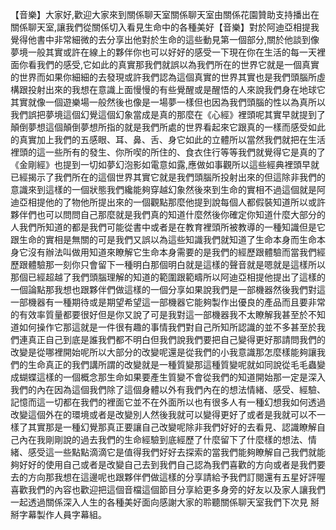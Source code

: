【音樂】大家好,歡迎大家來到關係聊天室關係聊天室由關係花園贊助支持播出在關係聊天室,讓我們從關係切入看見生命中的各種美好【音樂】對於阿迪亞相提我覺得他書中非常細微的去分享出他對於生命的這些動見第一個部分,關於他談到像夢境一般其實或許在線上的夥伴你也可以好好的感受一下現在你在生活的每一天裡面你看我們的感受,它如此的真實那我們就誤以為我們所在的世界它就是一個真實的世界而如果你細細的去發現或許我們認為這個真實的世界其實也是我們頭腦所虛構跟投射出來的我想在意識上面慢慢的有些覺醒或是醒悟的人來說我們身在地球它其實就像一個遊樂場一般然後也像是一場夢一樣但也因為我們頭腦的性以為真所以我們誤把夢境這個幻覺這個幻象當成是真的那麼在《心經》裡頭呢其實早就提到了顛倒夢想這個顛倒夢想所指的就是我們所處的世界看起來它跟真的一樣而感受如此的真實加上我們的五感眼、耳、鼻、舌、身它如此的立體所以當然我們就把在生活裡頭的這一些所有的發生、你所喫的所住的、食衣住行等等我們就覺得它是真的了《金剛經》也提到一切如夢幻泡影如電意如露,應做如事觀所以這些經典裡頭早就已經揭示了我們所在的這個世界其實它就是我們頭腦所投射出來的但這除非我們的意識來到這樣的一個狀態我們纔能夠穿越幻象然後來到生命的實相不過這個就是阿迪亞相提他的了物他所提出來的一個觀點那麼他提到說每個人都假裝知道所以或許夥伴們也可以問問自己那麼就是我們真的知道什麼然後你確定你知道什麼大部分的人我們所知道的都是我們可能從書中或者是在教育裡頭所被教導的一種知識但是它跟生命的實相是無關的可是我們又誤以為這些知識我們就知道了生命本身而生命本身它沒有辦法叫做用知道來瞭解它生命本身需要的是我們的經歷跟體驗而當我們經歷跟體驗那一刻你只會留下一種明白那個明白就是這樣的聲音就是嗯就是這樣所以那個已經超越了我們頭腦理解的知道的範圍跟範疇所以阿迪亞相提他提出了這樣的一個論點那我想也跟夥伴們做這樣的一個分享如果說我們是一部機器然後我們對這一部機器有一種期待或是期望希望這一部機器它能夠製作出優良的產品而且要非常的有效率質量都要很好但是你又說了可是我對這一部機器我不太瞭解我甚至於不知道如何操作它那這就是一件很有趣的事情我們對自己所知所認識的並不多甚至於我們連真正自己到底是誰我們都不明白但我們說我們要把自己變得更好那請問我們的改變是從哪裡開始呢所以大部分的改變呢還是從我們的小我意識那怎麼樣能夠讓我們的生命真正的我們講所謂的改變就是一種質變那這種質變呢就如同說從毛毛蟲變成蝴蝶這樣的一個概念那生命如果要產生質變不會從我們的知道開始那一定是深入我們的內在因為這個我們除了這個身體以外有我們內在的想法情緒、感受、經驗、記憶而這一切都在我們的裡面它並不在外面所以也有很多人有一種幻想我如何透過改變這個外在的環境或者是改變別人然後我就可以變得更好了或者是我就可以不一樣了其實那是一種幻覺那真正要讓自己改變呢除非我們好好的去看見、認識瞭解自己內在我剛剛說的過去我們的生命經驗到底經歷了什麼留下了什麼樣的想法、情緒、感受這一些點點滴滴它是值得我們好好去探索的當我們能夠瞭解自己我們就能夠好好的使用自己或者是改變自己去到我們自己認為我們喜歡的方向或者是我們要去的方向那我想在這邊呢也跟夥伴們做這樣的分享請給予我們訂閱還有五星好評喔喜歡我們的內容也歡迎把這個音檔這個節目分享給更多身旁的好友以及家人讓我們一起透過關係深入人生的各種美好面向感謝大家的聆聽關係聊天室我們下次見 掰掰字幕製作人員字幕組。
